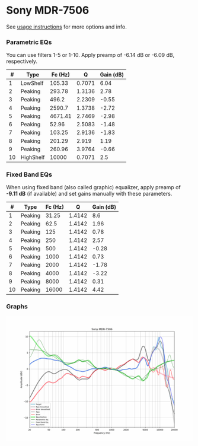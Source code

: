 # Sony MDR-7506
See [usage instructions](https://github.com/jaakkopasanen/AutoEq#usage) for more options and info.

### Parametric EQs
You can use filters 1-5 or 1-10. Apply preamp of -6.14 dB or -6.09 dB, respectively.

|   # | Type      |   Fc (Hz) |      Q |   Gain (dB) |
|-----|-----------|-----------|--------|-------------|
|   1 | LowShelf  |    105.33 | 0.7071 |        6.04 |
|   2 | Peaking   |    293.78 | 1.3136 |        2.78 |
|   3 | Peaking   |    496.2  | 2.2309 |       -0.55 |
|   4 | Peaking   |   2590.7  | 1.3738 |       -2.72 |
|   5 | Peaking   |   4671.41 | 2.7469 |       -2.98 |
|   6 | Peaking   |     52.96 | 2.5083 |       -1.48 |
|   7 | Peaking   |    103.25 | 2.9136 |       -1.83 |
|   8 | Peaking   |    201.29 | 2.919  |        1.19 |
|   9 | Peaking   |    260.96 | 3.9764 |       -0.66 |
|  10 | HighShelf |  10000    | 0.7071 |        2.5  |

### Fixed Band EQs
When using fixed band (also called graphic) equalizer, apply preamp of **-9.11 dB** (if available) and set gains manually with these parameters.

|   # | Type    |   Fc (Hz) |      Q |   Gain (dB) |
|-----|---------|-----------|--------|-------------|
|   1 | Peaking |     31.25 | 1.4142 |        8.6  |
|   2 | Peaking |     62.5  | 1.4142 |        1.96 |
|   3 | Peaking |    125    | 1.4142 |        0.78 |
|   4 | Peaking |    250    | 1.4142 |        2.57 |
|   5 | Peaking |    500    | 1.4142 |       -0.28 |
|   6 | Peaking |   1000    | 1.4142 |        0.73 |
|   7 | Peaking |   2000    | 1.4142 |       -1.78 |
|   8 | Peaking |   4000    | 1.4142 |       -3.22 |
|   9 | Peaking |   8000    | 1.4142 |        0.31 |
|  10 | Peaking |  16000    | 1.4142 |        4.42 |

### Graphs
![](./Sony%20MDR-7506.png)
